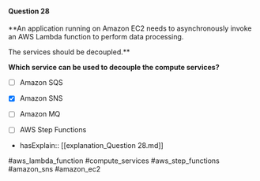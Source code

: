 #### Question  28


**An application running on Amazon EC2 needs to asynchronously invoke an AWS Lambda function to perform data processing.

The services should be decoupled.**


**Which service can be used to decouple the compute services?**


- [ ] Amazon SQS


- [x] Amazon SNS


- [ ] Amazon MQ


- [ ] AWS Step Functions



- hasExplain:: [[explanation_Question  28.md]]

#aws_lambda_function #compute_services #aws_step_functions #amazon_sns #amazon_ec2 
